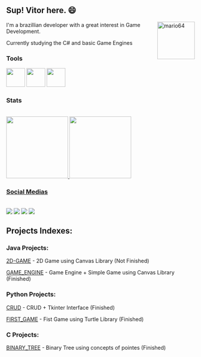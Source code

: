 ## Sup! Vitor here. 😄

<img align="right" width = 100 alt="mario64" src="https://user-images.githubusercontent.com/96491301/150590530-b3018309-0395-485c-b677-242c3555f5ec.gif"/>

I'm a brazillian developer with a great interest in Game Development. 

Currently studying the C# and basic Game Engines
 

### Tools
 <img src = "https://cdn.jsdelivr.net/gh/devicons/devicon/icons/java/java-original-wordmark.svg" width = 50/> <img src="https://cdn.jsdelivr.net/gh/devicons/devicon/icons/python/python-original.svg" width = 50/> <img src ="https://cdn.jsdelivr.net/gh/devicons/devicon/icons/c/c-original.svg" width = 50/>

### Stats 
  <div style="display: inline"><br>
  <a href="https://github.com/Vitimfm">
  <img height="165em" src="https://github-readme-stats.vercel.app/api?username=Vitimfm&show_icons=true&theme=dark&include_all_commits=true&count_private=true"/>
  <img height="165em" src="https://github-readme-stats.vercel.app/api/top-langs/?username=Vitimfm&layout=compact&langs_count=7&theme=dark"/> 
  </div>
  
### Social Medias
  <div style="display: inline_block"><br>
    
   <div>
    <a href=https://www.youtube.com/channel/UCCTK0rdCCK2iKYnmNTfFbyA target="_blank"><img src="https://img.shields.io/badge/YouTube-FF0000?style=for-the-badge&logo=youtube&logoColor=white" target="_blank" ></a>
    <a href=https://www.instagram.com/vitimfm/ target="_blank"><img src="https://img.shields.io/badge/-Instagram-%23E4405F?style=for-the-badge&logo=instagram&logoColor=white" target="_blank"></a>
    <a href = "mailto:vitormenezes1266@gmail.com"><img src="https://img.shields.io/badge/-Gmail-%23333?style=for-the-badge&logo=gmail&logoColor=white" target="_blank" ></a>
    <a href="https://www.linkedin.com/in/vitor-freitas-334b88228/" target="_blank" ><img src="https://img.shields.io/badge/-LinkedIn-%230077B5?style=for-the-badge&logo=linkedin&logoColor=white" target="_blank"></a> 
     
  </div>

## Projects Indexes:

### Java Projects:
[2D-GAME](https://github.com/Vitimfm/2D-Canva-Game) - 2D Game using Canvas Library (Not Finished)

[GAME_ENGINE](https://github.com/Vitimfm/Game-engine-Canva) - Game Engine + Simple Game using Canvas Library (Finished)
### Python Projects:
[CRUD](https://github.com/Vitimfm/Pyhton-CRUD) - CRUD + Tkinter Interface (Finished)

[FIRST_GAME](https://github.com/Vitimfm/2D-Game-Turtle-Library) - Fist Game using Turtle Library (Finished)
### C Projects:
[BINARY_TREE](https://github.com/Vitimfm/Binary-Tree-School) - Binary Tree using concepts of pointes (Finished)


  
  
